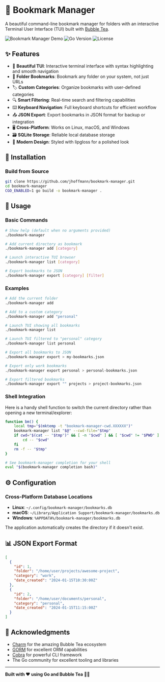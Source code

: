 # 📁 Bookmark Manager

A beautiful command-line bookmark manager for folders with an interactive Terminal User Interface (TUI) built with [Bubble Tea](https://github.com/charmbracelet/bubbletea).

![Bookmark Manager Demo](https://img.shields.io/badge/Status-Complete-success)
![Go Version](https://img.shields.io/badge/Go-1.24+-blue)
![License](https://img.shields.io/badge/License-MIT-green)

## ✨ Features

- 🎯 **Beautiful TUI**: Interactive terminal interface with syntax highlighting and smooth navigation
- 📂 **Folder Bookmarks**: Bookmark any folder on your system, not just URLs
- 🏷️ **Custom Categories**: Organize bookmarks with user-defined categories
- 🔍 **Smart Filtering**: Real-time search and filtering capabilities
- ⌨️ **Keyboard Navigation**: Full keyboard shortcuts for efficient workflow
- 📤 **JSON Export**: Export bookmarks in JSON format for backup or integration
- 🖥️ **Cross-Platform**: Works on Linux, macOS, and Windows
- 🗃️ **SQLite Storage**: Reliable local database storage
- 🎨 **Modern Design**: Styled with lipgloss for a polished look

## 🚀 Installation

### Build from Source

```bash
git clone https://github.com/jhoffmann/bookmark-manager.git
cd bookmark-manager
CGO_ENABLED=1 go build -o bookmark-manager .
```

## 📖 Usage

### Basic Commands

```bash
# Show help (default when no arguments provided)
./bookmark-manager

# Add current directory as bookmark
./bookmark-manager add [category]

# Launch interactive TUI browser
./bookmark-manager list [category]

# Export bookmarks to JSON
./bookmark-manager export [category] [filter]
```

### Examples

```bash
# Add the current folder
./bookmark-manager add

# Add to a custom category
./bookmark-manager add "personal"

# Launch TUI showing all bookmarks
./bookmark-manager list

# Launch TUI filtered to "personal" category
./bookmark-manager list personal

# Export all bookmarks to JSON
./bookmark-manager export > my-bookmarks.json

# Export only work bookmarks
./bookmark-manager export personal > personal-bookmarks.json

# Export filtered bookmarks
./bookmark-manager export "" projects > project-bookmarks.json
```

### Shell Integration

Here is a handy shell function to switch the current directory rather than opening a new terminal/explorer:

```bash
function bm() {
    local tmp="$(mktemp -t "bookmark-manager-cwd.XXXXXX")"
    bookmark-manager list "$@" --cwd-file="$tmp"
    if cwd="$(cat -- "$tmp")" && [ -n "$cwd" ] && [ "$cwd" != "$PWD" ]; then
        cd -- "$cwd"
    fi
    rm -f -- "$tmp"
}

# See bookmark-manager completion for your shell
eval "$(bookmark-manager completion bash)"

```

## ⚙️ Configuration

### Cross-Platform Database Locations

- **Linux**: `~/.config/bookmark-manager/bookmarks.db`
- **macOS**: `~/Library/Application Support/bookmark-manager/bookmarks.db`
- **Windows**: `%APPDATA%/bookmark-manager/bookmarks.db`

The application automatically creates the directory if it doesn't exist.

## 📊 JSON Export Format

```json
[
  {
    "id": 1,
    "folder": "/home/user/projects/awesome-project",
    "category": "work",
    "date_created": "2024-01-15T10:30:00Z"
  },
  {
    "id": 2,
    "folder": "/home/user/documents/personal",
    "category": "personal",
    "date_created": "2024-01-15T11:15:00Z"
  }
]
```

## 🙏 Acknowledgments

- [Charm](https://charm.sh/) for the amazing Bubble Tea ecosystem
- [GORM](https://gorm.io/) for excellent ORM capabilities
- [Cobra](https://cobra.dev/) for powerful CLI framework
- The Go community for excellent tooling and libraries

---

**Built with ❤️ using Go and Bubble Tea** 🫧🍃

